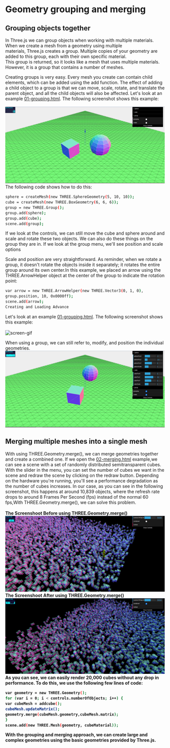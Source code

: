 # Geometry grouping and merging
## Grouping objects together
In Three.js we can group objects when working with multiple materials. When we create a mesh from a geometry using multiple<br>
materials, Three.js creates a group. Multiple copies of your geometry are added to this group, each with their own specific material. <br>
This group is returned, so it looks like a mesh that uses multiple materials. However, it is a group that contains a number of meshes. <br>

Creating groups is very easy. Every mesh you create can contain child elements, which can
be added using the add function. The effect of adding a child object to a group is that we
can move, scale, rotate, and translate the parent object, and all the child objects will also be
affected. Let's look at an example [01-grouping.html](https://cg2021c.github.io/threejs-presentation-anak-ambis/learning-threejs-master/chapter-08/01-grouping.html). The following screenshot shows 
this example:<br><br>
<img src="https://github.com/cg2021c/threejs-presentation-anak-ambis/blob/main/Geometry%20Grouping%20and%20Merging/image/picture1.jpg?raw=true">
The following code shows how to do this:
```bash
sphere = createMesh(new THREE.SphereGeometry(5, 10, 10));
cube = createMesh(new THREE.BoxGeometry(6, 6, 6));
group = new THREE.Group();
group.add(sphere);
group.add(cube);
scene.add(group);
```
If we look at the controls, we can still move the cube and sphere around and scale and rotate these two objects.
We can also do these things on the group they are in.
If we look at the group menu, we'll see position and scale options

Scale and position are very straightforward. As reminder, when we rotate a group, it doesn't rotate the objects inside it separately; it rotates the entire group around its own center.In this example, we placed an arrow using the THREE.ArrowHelper object at the center of the group to indicate the rotation point:

```bash
var arrow = new THREE.ArrowHelper(new THREE.Vector3(0, 1, 0),
group.position, 10, 0x0000ff);
scene.add(arrow);
Creating and Loading Advance
```

Let's look at an example [01-grouping.html](https://cg2021c.github.io/threejs-presentation-anak-ambis/learning-threejs-master/chapter-08/01-grouping.html). The following screenshot shows 
this example:<br><br>
![screen-gif](https://media.giphy.com/media/hKk9tCVkhF33BZAbZ2/giphy.gif)

When using a group, we can still refer to, modify, and position the individual geometries.
<img src="https://github.com/cg2021c/threejs-presentation-anak-ambis/blob/main/Geometry%20Grouping%20and%20Merging/image/picture2.jpg?raw=true">

## Merging multiple meshes into a single mesh
With using THREE.Geometry.merge(), we can merge geometries together and create a combined one. If we open the [02-merging.html](https://cg2021c.github.io/threejs-presentation-anak-ambis/learning-threejs-master/chapter-08/02-merging.html) example,we can see a scene with a set of randomly distributed semitransparent cubes.
With the slider in the menu, you can set the number of cubes we want in the scene and redraw the scene by clicking on the redraw button. Depending on the
hardware you're running, you'll see a performance degradation as the number of cubes increases. In our case, as you can see in the following screenshot, this happens at around 10,839 objects, where the refresh rate drops to around 8 Frames Per Second (fps) instead of the normal 60 fps,With THREE.Geometry.merge(), we can solve this problem.<br>
<br>
<b>The Screenshoot Before using THREE.Geometry.merge()<b/>
<img src="https://github.com/cg2021c/threejs-presentation-anak-ambis/blob/main/Geometry%20Grouping%20and%20Merging/image/picture3.jpg?raw=true">
<b>The Screenshoot After using THREE.Geometry.merge()<b/>
<img src="https://github.com/cg2021c/threejs-presentation-anak-ambis/blob/main/Geometry%20Grouping%20and%20Merging/image/picture4.jpg?raw=true">
<br>
As you can see, we can easily render 20,000 cubes without any drop in performance. To do
this, we use the following few lines of code:

 ```bash
 var geometry = new THREE.Geometry();
for (var i = 0; i < controls.numberOfObjects; i++) {
 var cubeMesh = addcube();
 cubeMesh.updateMatrix();
 geometry.merge(cubeMesh.geometry,cubeMesh.matrix);
}
scene.add(new THREE.Mesh(geometry, cubeMaterial));
```
With the grouping and merging approach, we can create large and complex geometries
using the basic geometries provided by Three.js. 

